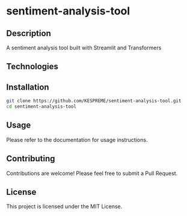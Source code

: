 # sentiment-analysis-tool

## Description

A sentiment analysis tool built with Streamlit and Transformers

## Technologies



## Installation

```bash
git clone https://github.com/KESPREME/sentiment-analysis-tool.git
cd sentiment-analysis-tool
```

## Usage

Please refer to the documentation for usage instructions.

## Contributing

Contributions are welcome! Please feel free to submit a Pull Request.

## License

This project is licensed under the MIT License.